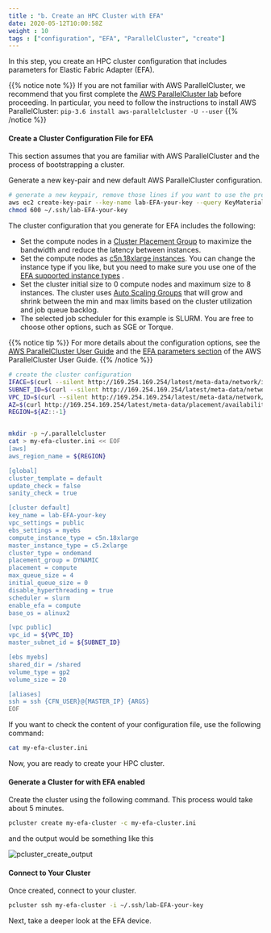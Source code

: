 ```yaml
---
title : "b. Create an HPC Cluster with EFA"
date: 2020-05-12T10:00:58Z
weight : 10
tags : ["configuration", "EFA", "ParallelCluster", "create"]
---
```


In this step, you create an HPC cluster configuration that includes parameters for Elastic Fabric Adapter (EFA).

{{% notice note %}}
If you are not familiar with AWS ParallelCluster, we recommend that you first complete the [AWS ParallelCluster lab](../03-hpc-aws-parallelcluster-workshop.html) before proceeding.
In particular, you need to follow the instructions to install AWS ParallelCluster: ```pip-3.6 install aws-parallelcluster -U --user```
{{% /notice %}}

#### Create a Cluster Configuration File for EFA

This section assumes that you are familiar with AWS ParallelCluster and the process of bootstrapping a cluster.

Generate a new key-pair and new default AWS ParallelCluster configuration.

```bash
# generate a new keypair, remove those lines if you want to use the previous one
aws ec2 create-key-pair --key-name lab-EFA-your-key --query KeyMaterial --output text > ~/.ssh/lab-EFA-your-key
chmod 600 ~/.ssh/lab-EFA-your-key
```

The cluster configuration that you generate for EFA includes the following:

- Set the compute nodes in a [Cluster Placement Group](https://docs.aws.amazon.com/AWSEC2/latest/UserGuide/placement-groups.html#placement-groups-cluster) to maximize the bandwidth and reduce the latency between instances.
- Set the compute nodes as [c5n.18xlarge instances](https://aws.amazon.com/ec2/instance-types/). You can change the instance type if you like, but you need to make sure you use one of the [EFA supported instance types](https://docs.aws.amazon.com/AWSEC2/latest/UserGuide/efa.html#efa-instance-types) .
- Set the cluster initial size to 0 compute nodes and maximum size to 8 instances. The cluster uses [Auto Scaling Groups](https://docs.aws.amazon.com/autoscaling/ec2/userguide/AutoScalingGroup.html) that will grow and shrink between the min and max limits based on the cluster utilization and job queue backlog.
- The selected job scheduler for this example is SLURM. You are free to choose other options, such as SGE or Torque.

{{% notice tip %}}
For more details about the configuration options, see the [AWS ParallelCluster User Guide](https://docs.aws.amazon.com/parallelcluster/latest/ug/what-is-aws-parallelcluster.html) and the [EFA parameters section](https://docs.aws.amazon.com/parallelcluster/latest/ug/efa.html) of the AWS ParallelCluster User Guide.
{{% /notice %}}

```bash
# create the cluster configuration
IFACE=$(curl --silent http://169.254.169.254/latest/meta-data/network/interfaces/macs/)
SUBNET_ID=$(curl --silent http://169.254.169.254/latest/meta-data/network/interfaces/macs/${IFACE}/subnet-id)
VPC_ID=$(curl --silent http://169.254.169.254/latest/meta-data/network/interfaces/macs/${IFACE}/vpc-id)
AZ=$(curl http://169.254.169.254/latest/meta-data/placement/availability-zone)
REGION=${AZ::-1}


mkdir -p ~/.parallelcluster
cat > my-efa-cluster.ini << EOF
[aws]
aws_region_name = ${REGION}

[global]
cluster_template = default
update_check = false
sanity_check = true

[cluster default]
key_name = lab-EFA-your-key
vpc_settings = public
ebs_settings = myebs
compute_instance_type = c5n.18xlarge
master_instance_type = c5.2xlarge
cluster_type = ondemand
placement_group = DYNAMIC
placement = compute
max_queue_size = 4
initial_queue_size = 0
disable_hyperthreading = true
scheduler = slurm
enable_efa = compute
base_os = alinux2

[vpc public]
vpc_id = ${VPC_ID}
master_subnet_id = ${SUBNET_ID}

[ebs myebs]
shared_dir = /shared
volume_type = gp2
volume_size = 20

[aliases]
ssh = ssh {CFN_USER}@{MASTER_IP} {ARGS}
EOF
```

If you want to check the content of your configuration file, use the following command:

```bash
cat my-efa-cluster.ini
```


Now, you are ready to create your HPC cluster.

#### Generate a Cluster for with EFA enabled

Create the cluster using the following command. This process would take about 5 minutes.

```bash
pcluster create my-efa-cluster -c my-efa-cluster.ini
```

and the output would be something like this

![pcluster_create_output](/images/efa/pc_create.png)

#### Connect to Your Cluster

Once created, connect to your cluster.

```bash
pcluster ssh my-efa-cluster -i ~/.ssh/lab-EFA-your-key
```

Next, take a deeper look at the EFA device.
